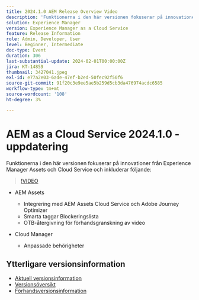 ```yaml
---
title: 2024.1.0 AEM Release Overview Video
description: 'Funktionerna i den här versionen fokuserar på innovationer från Experience Manager Assets och Cloud Service och omfattar följande: AEM Assets - AEM Assets Cloud Service & Adobe Journey Optimizer Integration, Smart Tags Blockeringslista, OOTB Video Preview Rendering, Cloud Manager - Custom Permissions'
solution: Experience Manager
version: Experience Manager as a Cloud Service
feature: Release Information
role: Admin, Developer, User
level: Beginner, Intermediate
doc-type: Event
duration: 306
last-substantial-update: 2024-02-01T00:00:00Z
jira: KT-14859
thumbnail: 3427041.jpeg
exl-id: e77a2e03-6ade-47ef-b2ed-50fec92f50f6
source-git-commit: 91f20c3e9ee5ae5b259d5cb3da476974acdc6585
workflow-type: tm+mt
source-wordcount: '108'
ht-degree: 3%

---
```


# AEM as a Cloud Service 2024.1.0 - uppdatering

Funktionerna i den här versionen fokuserar på innovationer från Experience Manager Assets och Cloud Service och inkluderar följande:

>[!VIDEO](https://video.tv.adobe.com/v/3427041/?learn=on)

* AEM Assets
   * Integrering med AEM Assets Cloud Service och Adobe Journey Optimizer
   * Smarta taggar Blockeringslista
   * OTB-återgivning för förhandsgranskning av video

* Cloud Manager
   * Anpassade behörigheter

<!--
Have questions about the release?  Discuss the release in [Experience League Communities](https://adobe.ly/3RPNYZF) -->

## Ytterligare versionsinformation

* [Aktuell versionsinformation](https://experienceleague.adobe.com/docs/experience-manager-cloud-service/content/release-notes/home.html?lang=sv-SE)
* [Versionsöversikt](https://experienceleague.adobe.com/docs/experience-manager-release-information/aem-release-updates/update-releases-roadmap.html?lang=sv-SE)
* [Förhandsversionsinformation](https://experienceleague.adobe.com/docs/experience-manager-cloud-service/content/release-notes/prerelease.html?lang=sv-SE)
